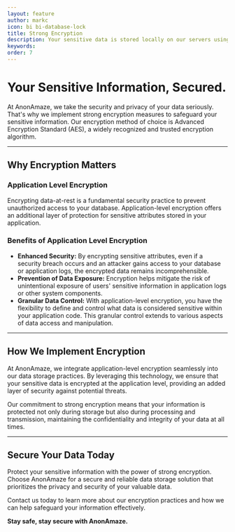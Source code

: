 ```yaml
---
layout: feature
author: markc
icon: bi bi-database-lock
title: Strong Encryption
description: Your sensitive data is stored locally on our servers using strong encryption (AES).
keywords:
order: 7
---
```


# Your Sensitive Information, Secured.

At AnonAmaze, we take the security and privacy of your data seriously. That's why we implement strong encryption measures to safeguard your sensitive information. Our encryption method of choice is Advanced Encryption Standard (AES), a widely recognized and trusted encryption algorithm.

---

## Why Encryption Matters

### Application Level Encryption
Encrypting data-at-rest is a fundamental security practice to prevent unauthorized access to your database. Application-level encryption offers an additional layer of protection for sensitive attributes stored in your application.

### Benefits of Application Level Encryption
- **Enhanced Security:** By encrypting sensitive attributes, even if a security breach occurs and an attacker gains access to your database or application logs, the encrypted data remains incomprehensible.
- **Prevention of Data Exposure:** Encryption helps mitigate the risk of unintentional exposure of users' sensitive information in application logs or other system components.
- **Granular Data Control:** With application-level encryption, you have the flexibility to define and control what data is considered sensitive within your application code. This granular control extends to various aspects of data access and manipulation.

---

## How We Implement Encryption

At AnonAmaze, we integrate application-level encryption seamlessly into our data storage practices. By leveraging this technology, we ensure that your sensitive data is encrypted at the application level, providing an added layer of security against potential threats.

Our commitment to strong encryption means that your information is protected not only during storage but also during processing and transmission, maintaining the confidentiality and integrity of your data at all times.

---

## Secure Your Data Today

Protect your sensitive information with the power of strong encryption. Choose AnonAmaze for a secure and reliable data storage solution that prioritizes the privacy and security of your valuable data.

Contact us today to learn more about our encryption practices and how we can help safeguard your information effectively.

**Stay safe, stay secure with AnonAmaze.**

